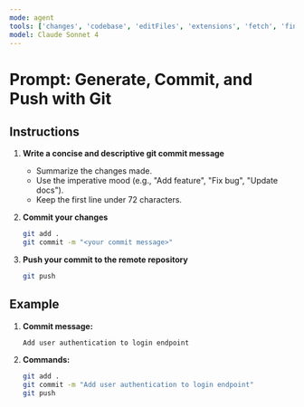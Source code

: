 ```yaml
---
mode: agent
tools: ['changes', 'codebase', 'editFiles', 'extensions', 'fetch', 'findTestFiles', 'githubRepo', 'new', 'openSimpleBrowser', 'problems', 'runCommands', 'runNotebooks', 'runTasks', 'runTests', 'search', 'searchResults', 'terminalLastCommand', 'terminalSelection', 'testFailure', 'usages', 'vscodeAPI', 'websearch']
model: Claude Sonnet 4
---
```

# Prompt: Generate, Commit, and Push with Git

## Instructions

1. **Write a concise and descriptive git commit message**
    - Summarize the changes made.
    - Use the imperative mood (e.g., "Add feature", "Fix bug", "Update docs").
    - Keep the first line under 72 characters.

2. **Commit your changes**
    ```sh
    git add .
    git commit -m "<your commit message>"
    ```

3. **Push your commit to the remote repository**
    ```sh
    git push
    ```

## Example

1. **Commit message:**
    ```
    Add user authentication to login endpoint
    ```

2. **Commands:**
    ```sh
    git add .
    git commit -m "Add user authentication to login endpoint"
    git push
    ```

